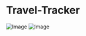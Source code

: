 # Travel-Tracker
![Image](https://github.com/user-attachments/assets/3b304e99-8a5d-4ea7-9bf0-1898f248508e)
![Image](https://github.com/user-attachments/assets/4786164c-ce49-40c4-a3b2-36616132ea33)
